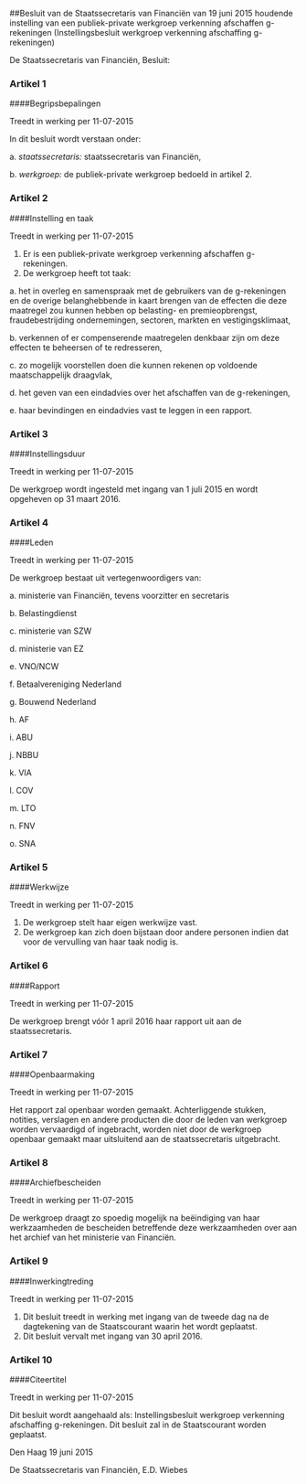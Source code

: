 <meta http-equiv='Content-Type' content='text/html; charset=utf-8' />

##Besluit van de Staatssecretaris van Financiën van 19 juni 2015 houdende instelling van een publiek-private werkgroep verkenning afschaffen g-rekeningen (Instellingsbesluit werkgroep verkenning afschaffing g-rekeningen)

De Staatssecretaris van Financiën,  Besluit:    

### Artikel  1  

####Begripsbepalingen

Treedt in werking per 11-07-2015 

In dit besluit wordt verstaan onder: 

a.  *staatssecretaris:* staatssecretaris van Financiën,  

b.  *werkgroep:* de publiek-private werkgroep bedoeld in artikel 2.   

### Artikel  2  

####Instelling en taak

Treedt in werking per 11-07-2015 

1.  Er is een publiek-private werkgroep verkenning afschaffen g-rekeningen.   
2.  De werkgroep heeft tot taak: 

a. het in overleg en samenspraak met de gebruikers van de g-rekeningen en de overige belanghebbende in kaart brengen van de effecten die deze maatregel zou kunnen hebben op belasting- en premieopbrengst, fraudebestrijding ondernemingen, sectoren, markten en vestigingsklimaat,  

b. verkennen of er compenserende maatregelen denkbaar zijn om deze effecten te beheersen of te redresseren,  

c. zo mogelijk voorstellen doen die kunnen rekenen op voldoende maatschappelijk draagvlak,  

d. het geven van een eindadvies over het afschaffen van de g-rekeningen,  

e. haar bevindingen en eindadvies vast te leggen in een rapport.    

### Artikel  3  

####Instellingsduur

Treedt in werking per 11-07-2015 

De werkgroep wordt ingesteld met ingang van 1 juli 2015 en wordt opgeheven op 31 maart 2016. 

### Artikel  4  

####Leden

Treedt in werking per 11-07-2015 

De werkgroep bestaat uit vertegenwoordigers van: 

a. ministerie van Financiën, tevens voorzitter en secretaris  

b. Belastingdienst  

c. ministerie van SZW  

d. ministerie van EZ  

e. VNO/NCW  

f. Betaalvereniging Nederland  

g. Bouwend Nederland  

h. AF  

i. ABU  

j. NBBU  

k. VIA  

l. COV  

m. LTO  

n. FNV  

o. SNA   

### Artikel  5  

####Werkwijze

Treedt in werking per 11-07-2015 

1.  De werkgroep stelt haar eigen werkwijze vast.   
2.  De werkgroep kan zich doen bijstaan door andere personen indien dat voor de vervulling van haar taak nodig is.  

### Artikel  6  

####Rapport

Treedt in werking per 11-07-2015 

De werkgroep brengt vóór 1 april 2016 haar rapport uit aan de staatssecretaris. 

### Artikel  7  

####Openbaarmaking

Treedt in werking per 11-07-2015 

Het rapport zal openbaar worden gemaakt. Achterliggende stukken, notities, verslagen en andere producten die door de leden van werkgroep worden vervaardigd of ingebracht, worden niet door de werkgroep openbaar gemaakt maar uitsluitend aan de staatssecretaris uitgebracht. 

### Artikel  8  

####Archiefbescheiden

Treedt in werking per 11-07-2015 

De werkgroep draagt zo spoedig mogelijk na beëindiging van haar werkzaamheden de bescheiden betreffende deze werkzaamheden over aan het archief van het ministerie van Financiën. 

### Artikel  9  

####Inwerkingtreding

Treedt in werking per 11-07-2015 

1.  Dit besluit treedt in werking met ingang van de tweede dag na de dagtekening van de Staatscourant waarin het wordt geplaatst.   
2.  Dit besluit vervalt met ingang van 30 april 2016.  

### Artikel  10  

####Citeertitel

Treedt in werking per 11-07-2015 

Dit besluit wordt aangehaald als: Instellingsbesluit werkgroep verkenning afschaffing g-rekeningen. 
Dit besluit zal in de Staatscourant worden geplaatst.   

Den Haag 
19 juni 2015   

De 
Staatssecretaris van Financiën, 
E.D. Wiebes     
